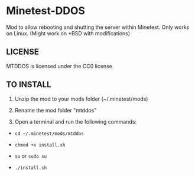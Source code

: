 Minetest-DDOS
================

Mod to allow rebooting and shutting the server within Minetest. Only works on Linux. (Might work on *BSD with modifications)

LICENSE
-------
MTDDOS is licensed under the CC0 license.

TO INSTALL
----------
1. Unzip the mod to your mods folder (~/.minetest/mods)

2. Rename the mod folder "mtddos"

3. Open a terminal and run the following commands:

  * `cd ~/.minetest/mods/mtddos`

  * `chmod +x install.sh`
  
  * `su` or `sudo su`

  * `./install.sh`
